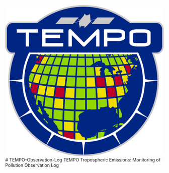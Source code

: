 <picture>
 <source media="(prefers-color-scheme: dark)" srcset="YOUR-DARKMODE-IMAGE">
 <source media="(prefers-color-scheme: light)" srcset="YOUR-LIGHTMODE-IMAGE">
 <img alt="" src="TEMPO_Logo_FINAL_high_res.png">
</picture># TEMPO-Observation-Log
TEMPO Tropospheric Emissions: Monitoring of Pollution Observation Log
